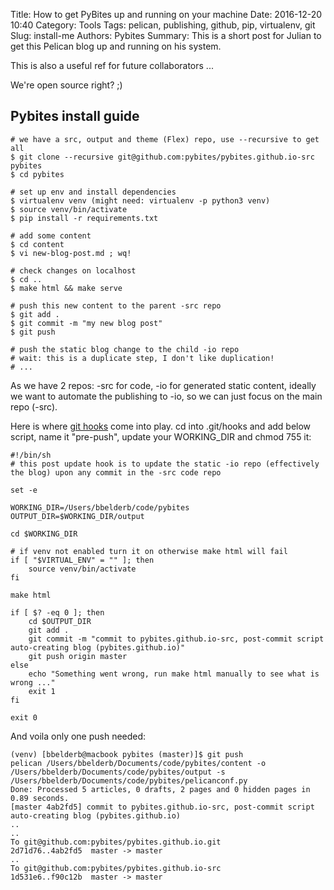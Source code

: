 Title: How to get PyBites up and running on your machine
Date: 2016-12-20 10:40
Category: Tools
Tags: pelican, publishing, github, pip, virtualenv, git
Slug: install-me
Authors: Pybites
Summary: This is a short post for Julian to get this Pelican blog up and running on his system.

This is also a useful ref for future collaborators ...

We're open source right? ;)

## Pybites install guide

	# we have a src, output and theme (Flex) repo, use --recursive to get all
	$ git clone --recursive git@github.com:pybites/pybites.github.io-src pybites
    $ cd pybites

	# set up env and install dependencies
    $ virtualenv venv (might need: virtualenv -p python3 venv)
    $ source venv/bin/activate
    $ pip install -r requirements.txt
	
	# add some content
    $ cd content
    $ vi new-blog-post.md ; wq!

	# check changes on localhost
	$ cd ..
    $ make html && make serve 

	# push this new content to the parent -src repo
    $ git add . 
	$ git commit -m "my new blog post"
	$ git push

	# push the static blog change to the child -io repo
	# wait: this is a duplicate step, I don't like duplication!
	# ...

As we have 2 repos: -src for code, -io for generated static content, ideally we want to automate the publishing to -io, so we can just focus on the main repo (-src). 

Here is where [git hooks]() come into play. cd into .git/hooks and add below script, name it "pre-push", update your WORKING_DIR and chmod 755 it:

	#!/bin/sh
	# this post update hook is to update the static -io repo (effectively the blog) upon any commit in the -src code repo

	set -e 

	WORKING_DIR=/Users/bbelderb/code/pybites
	OUTPUT_DIR=$WORKING_DIR/output

	cd $WORKING_DIR

	# if venv not enabled turn it on otherwise make html will fail
	if [ "$VIRTUAL_ENV" = "" ]; then
		source venv/bin/activate
	fi

	make html

	if [ $? -eq 0 ]; then
		cd $OUTPUT_DIR
	    git add .
	    git commit -m "commit to pybites.github.io-src, post-commit script auto-creating blog (pybites.github.io)"
	    git push origin master
	else
	    echo "Something went wrong, run make html manually to see what is wrong ..."
	    exit 1
	fi

	exit 0


And voila only one push needed: 

	(venv) [bbelderb@macbook pybites (master)]$ git push
	pelican /Users/bbelderb/Documents/code/pybites/content -o /Users/bbelderb/Documents/code/pybites/output -s /Users/bbelderb/Documents/code/pybites/pelicanconf.py 
	Done: Processed 5 articles, 0 drafts, 2 pages and 0 hidden pages in 0.89 seconds.
	[master 4ab2fd5] commit to pybites.github.io-src, post-commit script auto-creating blog (pybites.github.io)
	..
	..
	To git@github.com:pybites/pybites.github.io.git
	2d71d76..4ab2fd5  master -> master
	..
	To git@github.com:pybites/pybites.github.io-src
	1d531e6..f90c12b  master -> master	
